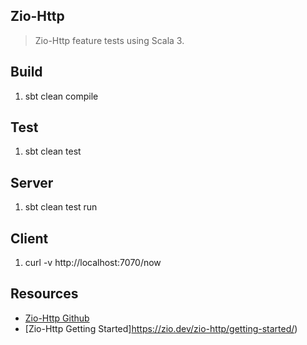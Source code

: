 Zio-Http
--------
>Zio-Http feature tests using Scala 3.

Build
-----
1. sbt clean compile

Test
----
1. sbt clean test

Server
------
1. sbt clean test run

Client
------
1. curl -v http://localhost:7070/now

Resources
---------
* [Zio-Http Github](https://github.com/zio/zio-http)
* [Zio-Http Getting Started]https://zio.dev/zio-http/getting-started/)